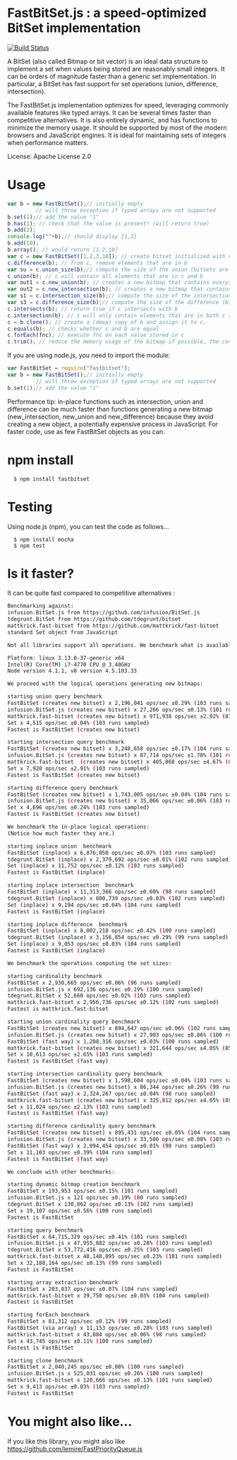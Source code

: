 # FastBitSet.js : a speed-optimized BitSet implementation
[![Build Status](https://travis-ci.org/lemire/FastBitSet.js.png)](https://travis-ci.org/lemire/FastBitSet.js)


A BitSet  (also called Bitmap or bit vector) is an ideal data structure to implement a
set when values being stored are reasonably small integers. It can be orders of magnitude
faster than a generic set implementation. In particular, a BitSet has fast support for set
operations (union, difference, intersection).

The FastBitSet.js implementation optimizes for speed, leveraging commonly available features
like typed arrays. It can be several times faster than competitive alternatives. It is also entirely
dynamic, and has functions to minimize the memory usage. It should be supported by most of the modern 
browsers and JavaScript engines.  It is ideal for maintaining sets of integers when performance matters.

License: Apache License 2.0



Usage
===

```javascript
var b = new FastBitSet();// initially empty
         // will throw exception if typed arrays are not supported
b.set(1);// add the value "1"
b.has(1); // check that the value is present! (will return true)
b.add(2);
console.log(""+b);// should display {1,2}
b.add(10);
b.array(); // would return [1,2,10]
var c = new FastBitSet([1,2,3,10]); // create bitset initialized with values 1,2,3,10
c.difference(b); // from c, remove elements that are in b
var su = c.union_size(b);// compute the size of the union (bitsets are unchanged)
c.union(b); // c will contain all elements that are in c and b
var out1 = c.new_union(b); // creates a new bitmap that contains everything in c and b
var out2 = c.new_intersection(b); // creates a new bitmap that contains everything that is in both c and b
var s1 = c.intersection_size(b);// compute the size of the intersection (bitsets are unchanged)
var s3 = c.difference_size(b);// compute the size of the difference (bitsets are unchanged)
c.intersects(b); // return true if c intersects with b
c.intersection(b); // c will only contain elements that are in both c and b
c = b.clone(); // create a (deep) copy of b and assign it to c.
c.equals(b); // checks whether c and b are equal
c.forEach(fnc); // execute fnc on each value stored in c
c.trim(); // reduce the memory usage of the bitmap if possible, the content remains the same
```

If you are using node.js, you need to import the module:

```javascript
var FastBitSet = require("fastbitset");
var b = new FastBitSet();// initially empty
         // will throw exception if typed arrays are not supported
b.set(1);// add the value "1"
```


Performance tip: in-place functions such as intersection, union and difference can be
much faster than functions generating a new bitmap (new_intersection, new_union
and new_difference) because they avoid creating a new object, a potentially
expensive process in JavaScript. For faster code, use as few FastBitSet objects as
you can.



npm install
===

      $ npm install fastbitset

Testing
===

Using node.js (npm), you can test the code as follows...

      $ npm install mocha
      $ npm test



Is it faster?
===

It can be quite fast compared to competitive alternatives :

```bash
Benchmarking against:
infusion.BitSet.js from https://github.com/infusion/BitSet.js
tdegrunt.BitSet from https://github.com/tdegrunt/bitset
mattkrick.fast-bitset from https://github.com/mattkrick/fast-bitset
standard Set object from JavaScript

Not all libraries support all operations. We benchmark what is available.

Platform: linux 3.13.0-37-generic x64
Intel(R) Core(TM) i7-4770 CPU @ 3.40GHz
Node version 4.1.1, v8 version 4.5.103.33

We proceed with the logical operations generating new bitmaps:

starting union query benchmark
FastBitSet (creates new bitset) x 2,196,041 ops/sec ±0.29% (103 runs sampled)
infusion.BitSet.js (creates new bitset) x 27,266 ops/sec ±0.13% (101 runs sampled)
mattkrick.fast-bitset (creates new bitset) x 971,938 ops/sec ±2.92% (81 runs sampled)
Set x 4,515 ops/sec ±0.04% (103 runs sampled)
Fastest is FastBitSet (creates new bitset)

starting intersection query benchmark
FastBitSet (creates new bitset) x 3,248,658 ops/sec ±0.17% (104 runs sampled)
infusion.BitSet.js (creates new bitset) x 87,714 ops/sec ±1.78% (101 runs sampled)
mattkrick.fast-bitset  (creates new bitset) x 405,868 ops/sec ±4.67% (85 runs sampled)
Set x 7,920 ops/sec ±2.91% (103 runs sampled)
Fastest is FastBitSet (creates new bitset)

starting difference query benchmark
FastBitSet (creates new bitset) x 1,743,005 ops/sec ±0.04% (104 runs sampled)
infusion.BitSet.js (creates new bitset) x 35,066 ops/sec ±0.06% (103 runs sampled)
Set x 4,696 ops/sec ±0.24% (103 runs sampled)
Fastest is FastBitSet (creates new bitset)

We benchmark the in-place logical operations:
(Notice how much faster they are.)

starting inplace union  benchmark
FastBitSet (inplace) x 6,876,050 ops/sec ±0.07% (103 runs sampled)
tdegrunt.BitSet (inplace) x 2,379,692 ops/sec ±0.01% (102 runs sampled)
Set (inplace) x 11,752 ops/sec ±0.12% (103 runs sampled)
Fastest is FastBitSet (inplace)

starting inplace intersection  benchmark
FastBitSet (inplace) x 11,313,366 ops/sec ±0.60% (98 runs sampled)
tdegrunt.BitSet (inplace) x 800,739 ops/sec ±0.03% (102 runs sampled)
Set (inplace) x 9,194 ops/sec ±0.04% (104 runs sampled)
Fastest is FastBitSet (inplace)

starting inplace difference  benchmark
FastBitSet (inplace) x 8,002,218 ops/sec ±0.42% (100 runs sampled)
tdegrunt.BitSet (inplace) x 3,156,854 ops/sec ±0.29% (99 runs sampled)
Set (inplace) x 9,053 ops/sec ±0.03% (104 runs sampled)
Fastest is FastBitSet (inplace)

We benchmark the operations computing the set sizes:

starting cardinality benchmark
FastBitSet x 2,930,665 ops/sec ±0.06% (96 runs sampled)
infusion.BitSet.js x 692,136 ops/sec ±0.19% (100 runs sampled)
tdegrunt.BitSet x 52,660 ops/sec ±0.02% (103 runs sampled)
mattkrick.fast-bitset x 2,956,736 ops/sec ±0.12% (102 runs sampled)
Fastest is mattkrick.fast-bitset

starting union cardinality query benchmark
FastBitSet (creates new bitset) x 894,647 ops/sec ±0.06% (102 runs sampled)
infusion.BitSet.js (creates new bitset) x 27,903 ops/sec ±0.86% (100 runs sampled)
FastBitSet (fast way) x 1,208,316 ops/sec ±0.03% (100 runs sampled)
mattkrick.fast-bitset (creates new bitset) x 321,644 ops/sec ±4.05% (85 runs sampled)
Set x 10,613 ops/sec ±2.65% (103 runs sampled)
Fastest is FastBitSet (fast way)

starting intersection cardinality query benchmark
FastBitSet (creates new bitset) x 1,598,604 ops/sec ±0.04% (103 runs sampled)
infusion.BitSet.js (creates new bitset) x 86,344 ops/sec ±0.26% (99 runs sampled)
FastBitSet (fast way) x 2,324,267 ops/sec ±0.04% (98 runs sampled)
mattkrick.fast-bitset (creates new bitset) x 325,812 ops/sec ±4.05% (89 runs sampled)
Set x 11,024 ops/sec ±2.13% (103 runs sampled)
Fastest is FastBitSet (fast way)

starting difference cardinality query benchmark
FastBitSet (creates new bitset) x 895,431 ops/sec ±0.05% (104 runs sampled)
infusion.BitSet.js (creates new bitset) x 33,586 ops/sec ±0.08% (103 runs sampled)
FastBitSet (fast way) x 2,094,454 ops/sec ±0.01% (98 runs sampled)
Set x 11,103 ops/sec ±0.39% (104 runs sampled)
Fastest is FastBitSet (fast way)

We conclude with other benchmarks:

starting dynamic bitmap creation benchmark
FastBitSet x 193,953 ops/sec ±0.15% (101 runs sampled)
infusion.BitSet.js x 121 ops/sec ±0.19% (80 runs sampled)
tdegrunt.BitSet x 130,862 ops/sec ±0.13% (102 runs sampled)
Set x 19,107 ops/sec ±0.56% (100 runs sampled)
Fastest is FastBitSet

starting query benchmark
FastBitSet x 64,715,329 ops/sec ±0.41% (101 runs sampled)
infusion.BitSet.js x 47,955,882 ops/sec ±0.28% (103 runs sampled)
tdegrunt.BitSet x 53,772,416 ops/sec ±0.25% (103 runs sampled)
mattkrick.fast-bitset x 48,148,095 ops/sec ±0.23% (101 runs sampled)
Set x 32,188,164 ops/sec ±0.13% (99 runs sampled)
Fastest is FastBitSet

starting array extraction benchmark
FastBitSet x 203,837 ops/sec ±0.07% (104 runs sampled)
mattkrick.fast-bitset x 39,750 ops/sec ±0.03% (104 runs sampled)
Fastest is FastBitSet

starting forEach benchmark
FastBitSet x 81,312 ops/sec ±0.12% (99 runs sampled)
FastBitSet (via array) x 11,153 ops/sec ±0.28% (103 runs sampled)
mattkrick.fast-bitset x 43,884 ops/sec ±0.06% (98 runs sampled)
Set x 43,745 ops/sec ±0.11% (100 runs sampled)
Fastest is FastBitSet

starting clone benchmark
FastBitSet x 2,040,245 ops/sec ±0.08% (100 runs sampled)
infusion.BitSet.js x 525,031 ops/sec ±0.26% (100 runs sampled)
mattkrick.fast-bitset x 120,666 ops/sec ±0.13% (101 runs sampled)
Set x 9,413 ops/sec ±0.03% (103 runs sampled)
Fastest is FastBitSet
```

You might also like...
===

If you like this library, you might also like https://github.com/lemire/FastPriorityQueue.js
